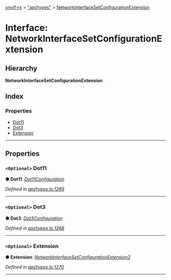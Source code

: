 [onvif-rx](../README.md) > ["api/types"](../modules/_api_types_.md) > [NetworkInterfaceSetConfigurationExtension](../interfaces/_api_types_.networkinterfacesetconfigurationextension.md)

# Interface: NetworkInterfaceSetConfigurationExtension

## Hierarchy

**NetworkInterfaceSetConfigurationExtension**

## Index

### Properties

* [Dot11](_api_types_.networkinterfacesetconfigurationextension.md#dot11)
* [Dot3](_api_types_.networkinterfacesetconfigurationextension.md#dot3)
* [Extension](_api_types_.networkinterfacesetconfigurationextension.md#extension)

---

## Properties

<a id="dot11"></a>

### `<Optional>` Dot11

**● Dot11**: *[Dot11Configuration](_api_types_.dot11configuration.md)*

*Defined in [api/types.ts:1269](https://github.com/patrickmichalina/onvif-rx/blob/3ab1739/src/api/types.ts#L1269)*

___
<a id="dot3"></a>

### `<Optional>` Dot3

**● Dot3**: *[Dot3Configuration](_api_types_.dot3configuration.md)*

*Defined in [api/types.ts:1268](https://github.com/patrickmichalina/onvif-rx/blob/3ab1739/src/api/types.ts#L1268)*

___
<a id="extension"></a>

### `<Optional>` Extension

**● Extension**: *[NetworkInterfaceSetConfigurationExtension2](_api_types_.networkinterfacesetconfigurationextension2.md)*

*Defined in [api/types.ts:1270](https://github.com/patrickmichalina/onvif-rx/blob/3ab1739/src/api/types.ts#L1270)*

___

